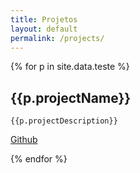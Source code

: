 ```yaml
---
title: Projetos
layout: default
permalink: /projects/
---
```


{% for p in site.data.teste %}

## {{p.projectName}}

    {{p.projectDescription}}

<a href="{{p.projectLink}}">Github</a>

{% endfor %}
